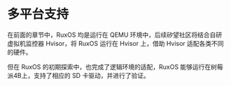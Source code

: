 
# 多平台支持

在前面的章节中，RuxOS 均是运行在 QEMU 环境中，后续矽望社区将结合自研虚拟机监控器 Hvisor，将 RuxOS 运行在 Hvisor 上，借助 Hvisor 适配各类不同的硬件。

但在 RuxOS 的初期探索中，也完成了逻辑环境的适配，RuxOS 能够运行在树莓派4B上，支持了相应的 SD 卡驱动，并进行了验证。


